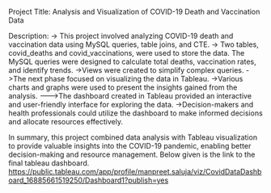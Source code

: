 Project Title: Analysis and Visualization of COVID-19 Death and Vaccination Data

Description:
-> This project involved analyzing COVID-19 death and vaccination data using MySQL queries, table joins, and CTE. 
-> Two tables, covid_deaths and covid_vaccinations, were used to store the data. The MySQL queries were designed to calculate total deaths, vaccination rates, and identify trends.
->Views were created to simplify complex queries.
->The next phase focused on visualizing the data in Tableau. 
->Various charts and graphs were used to present the insights gained from the analysis. --->The dashboard created in Tableau provided an interactive and user-friendly interface for exploring the data. 
->Decision-makers and health professionals could utilize the dashboard to make informed decisions and allocate resources effectively.

In summary, this project combined data analysis with Tableau visualization to provide valuable insights into the COVID-19 pandemic, enabling better decision-making and resource management.
Below given is the link to the final tableau dashboard.
https://public.tableau.com/app/profile/manpreet.saluja/viz/CovidDataDashboard_16885661519250/Dashboard1?publish=yes
